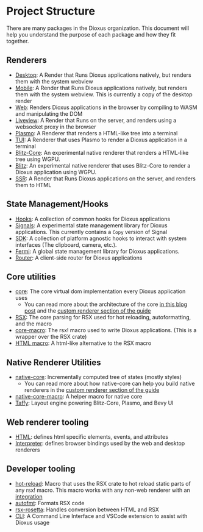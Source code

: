 # Project Structure

There are many packages in the Dioxus organization. This document will help you understand the purpose of each package and how they fit together.

## Renderers

- [Desktop](https://github.com/DioxusLabs/dioxus/tree/main/packages/desktop): A Render that Runs Dioxus applications natively, but renders them with the system webview
- [Mobile](https://github.com/DioxusLabs/dioxus/tree/main/packages/mobile): A Render that Runs Dioxus applications natively, but renders them with the system webview. This is currently a copy of the desktop render
- [Web](https://github.com/DioxusLabs/dioxus/tree/main/packages/Web): Renders Dioxus applications in the browser by compiling to WASM and manipulating the DOM
- [Liveview](https://github.com/DioxusLabs/dioxus/tree/main/packages/liveview): A Render that Runs on the server, and renders using a websocket proxy in the browser
- [Plasmo](https://github.com/DioxusLabs/blitz/tree/master/packages/plasmo): A Renderer that renders a HTML-like tree into a terminal
- [TUI](https://github.com/DioxusLabs/blitz/tree/master/packages/dioxus-tui): A Renderer that uses Plasmo to render a Dioxus application in a terminal
- [Blitz-Core](https://github.com/DioxusLabs/blitz/tree/master/packages/blitz-core): An experimental native renderer that renders a HTML-like tree using WGPU.
- [Blitz](https://github.com/DioxusLabs/blitz): An experimental native renderer that uses Blitz-Core to render a Dioxus application using WGPU.
- [SSR](https://github.com/DioxusLabs/dioxus/tree/main/packages/ssr): A Render that Runs Dioxus applications on the server, and renders them to HTML

## State Management/Hooks

- [Hooks](https://github.com/DioxusLabs/dioxus/tree/main/packages/hooks): A collection of common hooks for Dioxus applications
- [Signals](https://github.com/DioxusLabs/dioxus/tree/main/packages/signals): A experimental state management library for Dioxus applications. This currently contains a `Copy` version of Signal
- [SDK](https://github.com/DioxusLabs/sdk): A collection of platform agnostic hooks to interact with system interfaces (The clipboard, camera, etc.).
- [Fermi](https://github.com/DioxusLabs/dioxus/tree/main/packages/fermi): A global state management library for Dioxus applications.
- [Router](https://github.com/DioxusLabs/dioxus/tree/main/packages/router): A client-side router for Dioxus applications

## Core utilities

- [core](https://github.com/DioxusLabs/dioxus/tree/main/packages/core): The core virtual dom implementation every Dioxus application uses
  - You can read more about the architecture of the core [in this blog post](https://dioxuslabs.com/blog/templates-diffing/) and the [custom renderer section of the guide](../custom_renderer/index.md)
- [RSX](https://github.com/DioxusLabs/dioxus/tree/main/packages/RSX): The core parsing for RSX used for hot reloading, autoformatting, and the macro
- [core-macro](https://github.com/DioxusLabs/dioxus/tree/main/packages/core-macro): The rsx! macro used to write Dioxus applications. (This is a wrapper over the RSX crate)
- [HTML macro](https://github.com/DioxusLabs/dioxus-html-macro): A html-like alternative to the RSX macro

## Native Renderer Utilities

- [native-core](https://github.com/DioxusLabs/blitz/tree/main/packages/native-core): Incrementally computed tree of states (mostly styles)
  - You can read more about how native-core can help you build native renderers in the [custom renderer section of the guide](../custom_renderer/index.html#native-core)
- [native-core-macro](https://github.com/DioxusLabs/blitz/tree/main/packages/native-core-macro): A helper macro for native core
- [Taffy](https://github.com/DioxusLabs/taffy): Layout engine powering Blitz-Core, Plasmo, and Bevy UI

## Web renderer tooling

- [HTML](https://github.com/DioxusLabs/dioxus/tree/main/packages/html): defines html specific elements, events, and attributes
- [Interpreter](https://github.com/DioxusLabs/dioxus/tree/main/packages/interpreter): defines browser bindings used by the web and desktop renderers

## Developer tooling

- [hot-reload](https://github.com/DioxusLabs/dioxus/tree/main/packages/hot-reload): Macro that uses the RSX crate to hot reload static parts of any rsx! macro. This macro works with any non-web renderer with an [integration](https://crates.io/crates/dioxus-hot-reload)
- [autofmt](https://github.com/DioxusLabs/dioxus/tree/main/packages/autofmt): Formats RSX code
- [rsx-rosetta](https://github.com/DioxusLabs/dioxus/tree/main/packages/RSX-rosetta): Handles conversion between HTML and RSX
- [CLI](https://github.com/DioxusLabs/dioxus/tree/main/packages/cli): A Command Line Interface and VSCode extension to assist with Dioxus usage
